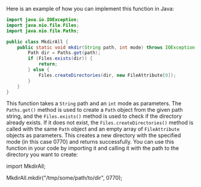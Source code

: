  Here is an example of how you can implement this function in Java:
```java
import java.io.IOException;
import java.nio.file.Files;
import java.nio.file.Paths;

public class MkdirAll {
    public static void mkdir(String path, int mode) throws IOException {
        Path dir = Paths.get(path);
        if (Files.exists(dir)) {
            return;
        } else {
            Files.createDirectories(dir, new FileAttribute[0]);
        }
    }
}
```
This function takes a `String` path and an `int` mode as parameters. The `Paths.get()` method is used to create a `Path` object from the given path string, and the `Files.exists()` method is used to check if the directory already exists. If it does not exist, the `Files.createDirectories()` method is called with the same `Path` object and an empty array of `FileAttribute` objects as parameters. This creates a new directory with the specified mode (in this case 0770) and returns successfully.
You can use this function in your code by importing it and calling it with the path to the directory you want to create:

import MkdirAll;

MkdirAll.mkdir("/tmp/some/path/to/dir", 0770);

